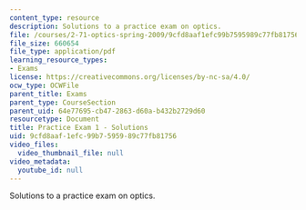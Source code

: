 ```yaml
---
content_type: resource
description: Solutions to a practice exam on optics.
file: /courses/2-71-optics-spring-2009/9cfd8aaf1efc99b7595989c77fb81756_MIT2_71S09_practice1_sol.pdf
file_size: 660654
file_type: application/pdf
learning_resource_types:
- Exams
license: https://creativecommons.org/licenses/by-nc-sa/4.0/
ocw_type: OCWFile
parent_title: Exams
parent_type: CourseSection
parent_uid: 64e77695-cb47-2863-d60a-b432b2729d60
resourcetype: Document
title: Practice Exam 1 - Solutions
uid: 9cfd8aaf-1efc-99b7-5959-89c77fb81756
video_files:
  video_thumbnail_file: null
video_metadata:
  youtube_id: null
---
```

Solutions to a practice exam on optics.